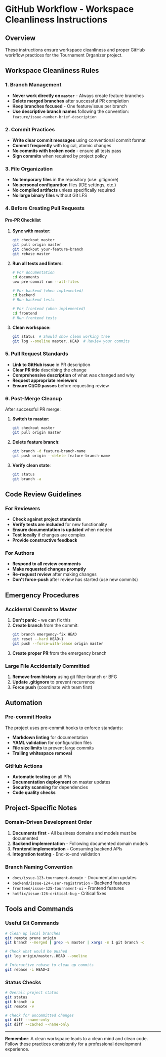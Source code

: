 # GitHub Workflow - Workspace Cleanliness Instructions

## Overview

These instructions ensure workspace cleanliness and proper GitHub workflow practices for the Tournament Organizer project.

## Workspace Cleanliness Rules

### 1. Branch Management

- **Never work directly on `master`** - Always create feature branches
- **Delete merged branches** after successful PR completion
- **Keep branches focused** - One feature/issue per branch
- **Use descriptive branch names** following the convention: `feature/issue-number-brief-description`

### 2. Commit Practices

- **Write clear commit messages** using conventional commit format
- **Commit frequently** with logical, atomic changes
- **No commits with broken code** - ensure all tests pass
- **Sign commits** when required by project policy

### 3. File Organization

- **No temporary files** in the repository (use .gitignore)
- **No personal configuration** files (IDE settings, etc.)
- **No compiled artifacts** unless specifically required
- **No large binary files** without Git LFS

### 4. Before Creating Pull Requests

#### Pre-PR Checklist

1. **Sync with master**:
   ```bash
   git checkout master
   git pull origin master
   git checkout your-feature-branch
   git rebase master
   ```

2. **Run all tests and linters**:
   ```bash
   # For documentation
   cd documents
   uvx pre-commit run --all-files
   
   # For backend (when implemented)
   cd backend
   # Run backend tests
   
   # For frontend (when implemented)  
   cd frontend
   # Run frontend tests
   ```

3. **Clean workspace**:
   ```bash
   git status  # Should show clean working tree
   git log --oneline master..HEAD  # Review your commits
   ```

### 5. Pull Request Standards

- **Link to GitHub issue** in PR description
- **Clear PR title** describing the change
- **Comprehensive description** of what was changed and why
- **Request appropriate reviewers**
- **Ensure CI/CD passes** before requesting review

### 6. Post-Merge Cleanup

After successful PR merge:

1. **Switch to master**:
   ```bash
   git checkout master
   git pull origin master
   ```

2. **Delete feature branch**:
   ```bash
   git branch -d feature-branch-name
   git push origin --delete feature-branch-name
   ```

3. **Verify clean state**:
   ```bash
   git status
   git branch -a
   ```

## Code Review Guidelines

### For Reviewers

- **Check against project standards**
- **Verify tests are included** for new functionality
- **Ensure documentation is updated** when needed
- **Test locally** if changes are complex
- **Provide constructive feedback**

### For Authors

- **Respond to all review comments**
- **Make requested changes promptly**
- **Re-request review** after making changes
- **Don't force-push** after review has started (use new commits)

## Emergency Procedures

### Accidental Commit to Master

1. **Don't panic** - we can fix this
2. **Create branch** from the commit:
   ```bash
   git branch emergency-fix HEAD
   git reset --hard HEAD~1
   git push --force-with-lease origin master
   ```
3. **Create proper PR** from the emergency branch

### Large File Accidentally Committed

1. **Remove from history** using git filter-branch or BFG
2. **Update .gitignore** to prevent recurrence
3. **Force push** (coordinate with team first)

## Automation

### Pre-commit Hooks

The project uses pre-commit hooks to enforce standards:

- **Markdown linting** for documentation
- **YAML validation** for configuration files
- **File size limits** to prevent large commits
- **Trailing whitespace removal**

### GitHub Actions

- **Automatic testing** on all PRs
- **Documentation deployment** on master updates
- **Security scanning** for dependencies
- **Code quality checks**

## Project-Specific Notes

### Domain-Driven Development Order

1. **Documents first** - All business domains and models must be documented
2. **Backend implementation** - Following documented domain models
3. **Frontend implementation** - Consuming backend APIs
4. **Integration testing** - End-to-end validation

### Branch Naming Convention

- `docs/issue-123-tournament-domain` - Documentation updates
- `backend/issue-124-user-registration` - Backend features
- `frontend/issue-125-tournament-ui` - Frontend features
- `hotfix/issue-126-critical-bug` - Critical fixes

## Tools and Commands

### Useful Git Commands

```bash
# Clean up local branches
git remote prune origin
git branch --merged | grep -v master | xargs -n 1 git branch -d

# Check what would be pushed
git log origin/master..HEAD --oneline

# Interactive rebase to clean up commits
git rebase -i HEAD~3
```

### Status Checks

```bash
# Overall project status
git status
git branch -a
git remote -v

# Check for uncommitted changes
git diff --name-only
git diff --cached --name-only
```

---

**Remember**: A clean workspace leads to a clean mind and clean code. Follow these practices consistently for a professional development experience.
